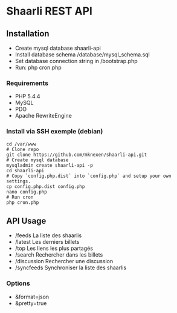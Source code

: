 Shaarli REST API
======

## Installation
* Create mysql database shaarli-api
* Install database schema /database/mysql_schema.sql
* Set database connection string in /bootstrap.php
* Run: php cron.php

### Requirements
* PHP 5.4.4
* MySQL
* PDO
* Apache RewriteEngine

### Install via SSH exemple (debian)
```
cd /var/www
# Clone repo
git clone https://github.com/mknexen/shaarli-api.git
# Create mysql database
mysqladmin create shaarli-api -p
cd shaarli-api
# Copy `config.php.dist` into `config.php` and setup your own settings.
cp config.php.dist config.php
nano config.php
# Run cron
php cron.php
```

## API Usage
* /feeds La liste des shaarlis
* /latest Les derniers billets
* /top Les liens les plus partagés
* /search Rechercher dans les billets
* /discussion Rechercher une discussion
* /syncfeeds Synchroniser la liste des shaarlis

### Options
* &format=json
* &pretty=true
